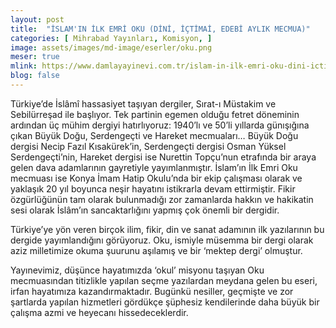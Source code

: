 ```yaml
---
layout: post
title:  "İSLAM'IN İLK EMRİ OKU (DİNİ, İÇTİMAİ, EDEBİ AYLIK MECMUA)"
categories: [ Mihrabad Yayınları, Komisyon, ]
image: assets/images/md-image/eserler/oku.png
meser: true
mlink: https://www.damlayayinevi.com.tr/islam-in-ilk-emri-oku-dini-ictimai-edebivaylik-mecmua
blog: false
---
```


Türkiye’de İslâmî hassasiyet taşıyan dergiler, Sırat-ı Müstakim ve Sebilürreşad ile başlıyor. Tek partinin egemen olduğu fetret döneminin ardından üç mühim dergiyi hatırlıyoruz: 1940’lı ve 50’li yıllarda günışığına çıkan Büyük Doğu, Serdengeçti ve Hareket mecmuaları… Büyük Doğu dergisi Necip Fazıl Kısakürek’in, Serdengeçti dergisi Osman Yüksel Serdengeçti’nin, Hareket dergisi ise Nurettin Topçu’nun etrafında bir araya gelen dava adamlarının gayretiyle yayımlanmıştır. İslam’ın İlk Emri Oku mecmuası ise Konya İmam Hatip Okulu’nda bir ekip çalışması olarak ve yaklaşık 20 yıl boyunca neşir hayatını istikrarla devam ettirmiştir. Fikir özgürlüğünün tam olarak bulunmadığı zor zamanlarda hakkın ve hakikatin sesi olarak İslâm’ın sancaktarlığını yapmış çok önemli bir dergidir.


Türkiye’ye yön veren birçok ilim, fikir, din ve sanat adamının ilk yazılarının bu dergide yayımlandığını görüyoruz. Oku, ismiyle müsemma bir dergi olarak aziz milletimize okuma şuurunu aşılamış ve bir ‘mektep dergi’ olmuştur.


Yayınevimiz, düşünce hayatımızda ‘okul’ misyonu taşıyan Oku mecmuasından titizlikle yapılan seçme yazılardan meydana gelen bu eseri, irfan hayatımıza kazandırmaktadır. Bugünkü nesiller, geçmişte ve zor şartlarda yapılan hizmetleri gördükçe şüphesiz kendilerinde daha büyük bir çalışma azmi ve heyecanı hissedeceklerdir.